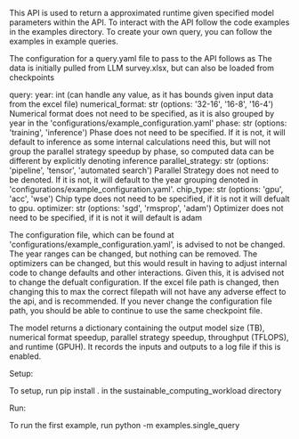 This API is used to return a approximated runtime given specified model parameters within the API. To interact with the API follow the code examples in the examples directory.
To create your own query, you can follow the examples in example queries.

The configuration for a query.yaml file to pass to the API follows as
The data is initially pulled from LLM survey.xlsx, but can also be loaded from checkpoints

query:
    year: int (can handle any value, as it has bounds given input data from the excel file)
    numerical_format: str (options: '32-16', '16-8', '16-4') Numerical format does not need to be specified, as it is also grouped by year in the 'configurations/example_configuration.yaml'
    phase: str (options: 'training', 'inference') Phase does not need to be specified. If it is not, it will default to inference as some internal calculations need this, but will not group the parallel strategy speedup by phase, so computed data can be different by explicitly denoting inference
    parallel_strategy: str (options: 'pipeline', 'tensor', 'automated search') Parallel Strategy does not need to be denoted. If it is not, it will default to the year grouping denoted in 'configurations/example_configuration.yaml'.
    chip_type: str (options: 'gpu', 'acc', 'wse') Chip type does not need to be specified, if it is not it will defualt to gpu.
    optimizer: str (options: 'sgd', 'rmsprop', 'adam') Optimizer does not need to be specified, if it is not it will default is adam

The configuration file, which can be found at 'configurations/example_configuration.yaml', is advised to not be changed. The year ranges can be changed, but nothing can be removed. The optimizers can be changed, but this would result in having to adjust internal code to change defaults and other interactions. Given this, it is advised not to change the defualt configuration. 
If the excel file path is changed, then changing this to max the correct filepath will not have any adverse effect to the api, and is recommended.
If you never change the configuration file path, you should be able to continue to use the same checkpoint file.

The model returns a dictionary containing the output model size (TB), numerical format speedup, parallel strategy speedup, throughput (TFLOPS), and runtime (GPUH). It records the inputs and outputs to a log file if this is enabled.

Setup:

To setup, run 
pip install . 
in the sustainable_computing_workload directory

Run:

To run the first example, run python -m examples.single_query